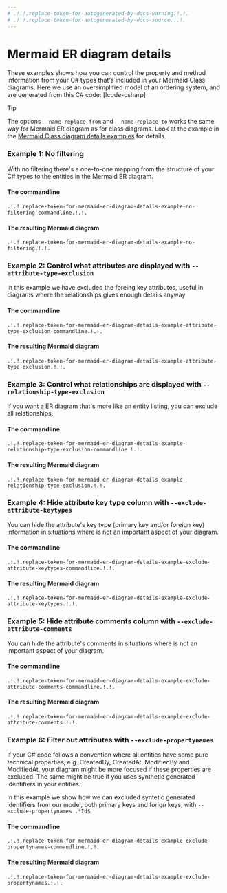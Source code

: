 ```yaml
---
# .!.!.replace-token-for-autogenerated-by-docs-warning.!.!.
# .!.!.replace-token-for-autogenerated-by-docs-source.!.!.
---
```

# Mermaid ER diagram details
These examples shows how you can control the property and method information from your C# types that's included in your Mermaid Class diagrams. Here we use an oversimplified model of an ordering system, and are generated from this C# code: 
[!code-csharp[](../_include/Example.cs)]

>[!TIP]
>The options `--name-replace-from` and `--name-replace-to` works the same way for Mermaid ER diagram as for class diagrams. Look at the example in the [Mermaid Class diagram details examples](./mermaid-class-diagram-details.md) for details.

### Example 1: No filtering
With no filtering there's a one-to-one mapping from the structure of your C# types to the entities in the Mermaid ER diagram.
#### The commandline
`.!.!.replace-token-for-mermaid-er-diagram-details-example-no-filtering-commandline.!.!.`
#### The resulting Mermaid diagram
```mermaid
.!.!.replace-token-for-mermaid-er-diagram-details-example-no-filtering.!.!.
```
### Example 2: Control what attributes are displayed with `--attribute-type-exclusion`
In this example we have excluded the foreing key attributes, useful in diagrams where the relationships gives enough details anyway.
#### The commandline
`.!.!.replace-token-for-mermaid-er-diagram-details-example-attribute-type-exclusion-commandline.!.!.`
#### The resulting Mermaid diagram
```mermaid
.!.!.replace-token-for-mermaid-er-diagram-details-example-attribute-type-exclusion.!.!.
```
### Example 3: Control what relationships are displayed with `--relationship-type-exclusion`
If you want a ER diagram that's more like an entity listing, you can exclude all relationships.
#### The commandline
`.!.!.replace-token-for-mermaid-er-diagram-details-example-relationship-type-exclusion-commandline.!.!.`
#### The resulting Mermaid diagram
```mermaid
.!.!.replace-token-for-mermaid-er-diagram-details-example-relationship-type-exclusion.!.!.
```
### Example 4: Hide attribute key type column with `--exclude-attribute-keytypes`
You can hide the attribute's key type (primary key and/or foreign key) information in situations where is not an important aspect of your diagram.
#### The commandline
`.!.!.replace-token-for-mermaid-er-diagram-details-example-exclude-attribute-keytypes-commandline.!.!.`
#### The resulting Mermaid diagram
```mermaid
.!.!.replace-token-for-mermaid-er-diagram-details-example-exclude-attribute-keytypes.!.!.
```
### Example 5: Hide attribute comments column with `--exclude-attribute-comments`
You can hide the attribute's comments in situations where is not an important aspect of your diagram.
#### The commandline
`.!.!.replace-token-for-mermaid-er-diagram-details-example-exclude-attribute-comments-commandline.!.!.`
#### The resulting Mermaid diagram
```mermaid
.!.!.replace-token-for-mermaid-er-diagram-details-example-exclude-attribute-comments.!.!.
```
### Example 6: Filter out attributes with `--exclude-propertynames`
If your C# code follows a convention where all entities have some pure technical properties, e.g. CreatedBy, CreatedAt, ModifiedBy and ModifiedAt, your diagram might be more focused if these properties are excluded. The same might be true if you uses synthetic generated identifiers in your entities.

In this example we show how we can excluded syntetic generated identifiers from our model, both primary keys and forign keys, with `--exclude-propertynames .*Id$`
#### The commandline
`.!.!.replace-token-for-mermaid-er-diagram-details-example-exclude-propertynames-commandline.!.!.`
#### The resulting Mermaid diagram
```mermaid
.!.!.replace-token-for-mermaid-er-diagram-details-example-exclude-propertynames.!.!.
```